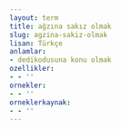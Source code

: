 ```yaml
---
layout: term
title: ağzına sakız olmak
slug: agzina-sakiz-olmak
lisan: Türkçe
anlamlar:
- dedikodusuna konu olmak
ozellikler:
- - ''
ornekler:
- - ''
orneklerkaynak:
- - ''
---
```

